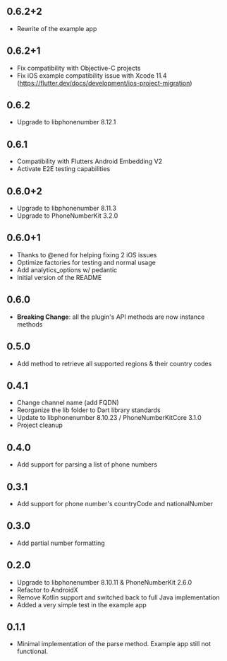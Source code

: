 ## 0.6.2+2
* Rewrite of the example app

## 0.6.2+1
* Fix compatibility with Objective-C projects
* Fix iOS example compatibility issue with Xcode 11.4 (https://flutter.dev/docs/development/ios-project-migration) 

## 0.6.2
* Upgrade to libphonenumber 8.12.1

## 0.6.1
* Compatibility with Flutters Android Embedding V2
* Activate E2E testing capabilities

## 0.6.0+2
* Upgrade to libphonenumber 8.11.3
* Upgrade to PhoneNumberKit 3.2.0

## 0.6.0+1
* Thanks to @ened for helping fixing 2 iOS issues
* Optimize factories for testing and normal usage
* Add analytics_options w/ pedantic
* Initial version of the README

## 0.6.0
* **Breaking Change**: all the plugin's API methods are now instance methods

## 0.5.0
* Add method to retrieve all supported regions & their country codes

## 0.4.1
* Change channel name (add FQDN)
* Reorganize the lib folder to Dart library standards
* Update to libphonenumber 8.10.23 / PhoneNumberKitCore 3.1.0
* Project cleanup

## 0.4.0
* Add support for parsing a list of phone numbers

## 0.3.1
* Add support for phone number's countryCode and nationalNumber

## 0.3.0
* Add partial number formatting

## 0.2.0
* Upgrade to libphonenumber 8.10.11 & PhoneNumberKit 2.6.0
* Refactor to AndroidX
* Remove Kotlin support and switched back to full Java implementation
* Added a very simple test in the example app

## 0.1.1

* Minimal implementation of the parse method. Example app still not functional.
